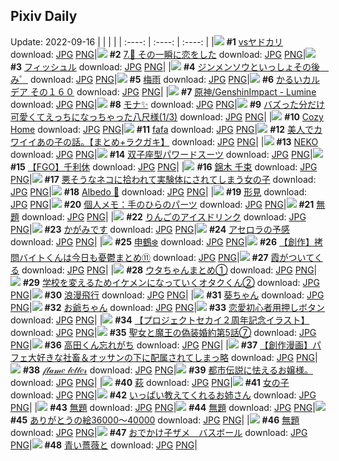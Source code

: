 ## Pixiv Daily
Update: 2022-09-16
|      |      |      |
| :----: | :----: | :----: |
|![](https://pixiv.microyu.workers.dev/c/240x480/img-master/img/2022/09/14/06/00/01/101214238_p0_master1200.jpg) **#1** [vsヤドカリ](https://www.pixiv.net/artworks/101214238) download: [JPG](https://pixiv.microyu.workers.dev/img-original/img/2022/09/14/06/00/01/101214238_p0.jpg) [PNG](https://pixiv.microyu.workers.dev/img-original/img/2022/09/14/06/00/01/101214238_p0.png)|![](https://pixiv.microyu.workers.dev/c/240x480/img-master/img/2022/09/14/00/00/19/101209770_p0_master1200.jpg) **#2** [7.🌸 その一瞬に恋をした](https://www.pixiv.net/artworks/101209770) download: [JPG](https://pixiv.microyu.workers.dev/img-original/img/2022/09/14/00/00/19/101209770_p0.jpg) [PNG](https://pixiv.microyu.workers.dev/img-original/img/2022/09/14/00/00/19/101209770_p0.png)|![](https://pixiv.microyu.workers.dev/c/240x480/img-master/img/2022/09/15/00/11/18/101230765_p0_master1200.jpg) **#3** [フィッシュル](https://www.pixiv.net/artworks/101230765) download: [JPG](https://pixiv.microyu.workers.dev/img-original/img/2022/09/15/00/11/18/101230765_p0.jpg) [PNG](https://pixiv.microyu.workers.dev/img-original/img/2022/09/15/00/11/18/101230765_p0.png)|
|![](https://pixiv.microyu.workers.dev/c/240x480/img-master/img/2022/09/14/22/15/00/101227607_p0_master1200.jpg) **#4** [ジンメンソウといっしょその後　み゜](https://www.pixiv.net/artworks/101227607) download: [JPG](https://pixiv.microyu.workers.dev/img-original/img/2022/09/14/22/15/00/101227607_p0.jpg) [PNG](https://pixiv.microyu.workers.dev/img-original/img/2022/09/14/22/15/00/101227607_p0.png)|![](https://pixiv.microyu.workers.dev/c/240x480/img-master/img/2022/09/15/00/00/01/101230211_p0_master1200.jpg) **#5** [梅雨](https://www.pixiv.net/artworks/101230211) download: [JPG](https://pixiv.microyu.workers.dev/img-original/img/2022/09/15/00/00/01/101230211_p0.jpg) [PNG](https://pixiv.microyu.workers.dev/img-original/img/2022/09/15/00/00/01/101230211_p0.png)|![](https://pixiv.microyu.workers.dev/c/240x480/img-master/img/2022/09/15/00/00/08/101230263_p0_master1200.jpg) **#6** [かるいカルデア その１６０](https://www.pixiv.net/artworks/101230263) download: [JPG](https://pixiv.microyu.workers.dev/img-original/img/2022/09/15/00/00/08/101230263_p0.jpg) [PNG](https://pixiv.microyu.workers.dev/img-original/img/2022/09/15/00/00/08/101230263_p0.png)|
|![](https://pixiv.microyu.workers.dev/c/240x480/img-master/img/2022/09/14/22/01/24/101227250_p0_master1200.jpg) **#7** [原神/GenshinImpact - Lumine](https://www.pixiv.net/artworks/101227250) download: [JPG](https://pixiv.microyu.workers.dev/img-original/img/2022/09/14/22/01/24/101227250_p0.jpg) [PNG](https://pixiv.microyu.workers.dev/img-original/img/2022/09/14/22/01/24/101227250_p0.png)|![](https://pixiv.microyu.workers.dev/c/240x480/img-master/img/2022/09/14/00/00/11/101209746_p0_master1200.jpg) **#8** [モナ✨](https://www.pixiv.net/artworks/101209746) download: [JPG](https://pixiv.microyu.workers.dev/img-original/img/2022/09/14/00/00/11/101209746_p0.jpg) [PNG](https://pixiv.microyu.workers.dev/img-original/img/2022/09/14/00/00/11/101209746_p0.png)|![](https://pixiv.microyu.workers.dev/c/240x480/img-master/img/2022/09/15/00/00/20/101230325_p0_master1200.jpg) **#9** [バズった分だけ可愛くてえっちになっちゃった八尺様(1/3)](https://www.pixiv.net/artworks/101230325) download: [JPG](https://pixiv.microyu.workers.dev/img-original/img/2022/09/15/00/00/20/101230325_p0.jpg) [PNG](https://pixiv.microyu.workers.dev/img-original/img/2022/09/15/00/00/20/101230325_p0.png)|
|![](https://pixiv.microyu.workers.dev/c/240x480/img-master/img/2022/09/14/03/45/56/101213382_p0_master1200.jpg) **#10** [Cozy Home](https://www.pixiv.net/artworks/101213382) download: [JPG](https://pixiv.microyu.workers.dev/img-original/img/2022/09/14/03/45/56/101213382_p0.jpg) [PNG](https://pixiv.microyu.workers.dev/img-original/img/2022/09/14/03/45/56/101213382_p0.png)|![](https://pixiv.microyu.workers.dev/c/240x480/img-master/img/2022/09/14/03/35/20/101213277_p0_master1200.jpg) **#11** [fafa](https://www.pixiv.net/artworks/101213277) download: [JPG](https://pixiv.microyu.workers.dev/img-original/img/2022/09/14/03/35/20/101213277_p0.jpg) [PNG](https://pixiv.microyu.workers.dev/img-original/img/2022/09/14/03/35/20/101213277_p0.png)|![](https://pixiv.microyu.workers.dev/c/240x480/img-master/img/2022/09/14/00/22/46/101210487_p0_master1200.jpg) **#12** [美人でカワイイあの子の話。【まとめ+ラクガキ】](https://www.pixiv.net/artworks/101210487) download: [JPG](https://pixiv.microyu.workers.dev/img-original/img/2022/09/14/00/22/46/101210487_p0.jpg) [PNG](https://pixiv.microyu.workers.dev/img-original/img/2022/09/14/00/22/46/101210487_p0.png)|
|![](https://pixiv.microyu.workers.dev/c/240x480/img-master/img/2022/09/14/00/00/01/101209674_p0_master1200.jpg) **#13** [NEKO](https://www.pixiv.net/artworks/101209674) download: [JPG](https://pixiv.microyu.workers.dev/img-original/img/2022/09/14/00/00/01/101209674_p0.jpg) [PNG](https://pixiv.microyu.workers.dev/img-original/img/2022/09/14/00/00/01/101209674_p0.png)|![](https://pixiv.microyu.workers.dev/c/240x480/img-master/img/2022/09/14/00/00/11/101209744_p0_master1200.jpg) **#14** [双子座型パワードスーツ](https://www.pixiv.net/artworks/101209744) download: [JPG](https://pixiv.microyu.workers.dev/img-original/img/2022/09/14/00/00/11/101209744_p0.jpg) [PNG](https://pixiv.microyu.workers.dev/img-original/img/2022/09/14/00/00/11/101209744_p0.png)|![](https://pixiv.microyu.workers.dev/c/240x480/img-master/img/2022/09/15/00/06/25/101230624_p0_master1200.jpg) **#15** [【FGO】千利休](https://www.pixiv.net/artworks/101230624) download: [JPG](https://pixiv.microyu.workers.dev/img-original/img/2022/09/15/00/06/25/101230624_p0.jpg) [PNG](https://pixiv.microyu.workers.dev/img-original/img/2022/09/15/00/06/25/101230624_p0.png)|
|![](https://pixiv.microyu.workers.dev/c/240x480/img-master/img/2022/09/14/00/37/33/101210844_p0_master1200.jpg) **#16** [錦木 千束](https://www.pixiv.net/artworks/101210844) download: [JPG](https://pixiv.microyu.workers.dev/img-original/img/2022/09/14/00/37/33/101210844_p0.jpg) [PNG](https://pixiv.microyu.workers.dev/img-original/img/2022/09/14/00/37/33/101210844_p0.png)|![](https://pixiv.microyu.workers.dev/c/240x480/img-master/img/2022/09/14/19/00/12/101223088_p0_master1200.jpg) **#17** [悪そうなネコに拾われて実験体にされてしまう女の子](https://www.pixiv.net/artworks/101223088) download: [JPG](https://pixiv.microyu.workers.dev/img-original/img/2022/09/14/19/00/12/101223088_p0.jpg) [PNG](https://pixiv.microyu.workers.dev/img-original/img/2022/09/14/19/00/12/101223088_p0.png)|![](https://pixiv.microyu.workers.dev/c/240x480/img-master/img/2022/09/14/03/19/57/101213144_p0_master1200.jpg) **#18** [Albedo 💍](https://www.pixiv.net/artworks/101213144) download: [JPG](https://pixiv.microyu.workers.dev/img-original/img/2022/09/14/03/19/57/101213144_p0.jpg) [PNG](https://pixiv.microyu.workers.dev/img-original/img/2022/09/14/03/19/57/101213144_p0.png)|
|![](https://pixiv.microyu.workers.dev/c/240x480/img-master/img/2022/09/14/18/30/00/101222516_p0_master1200.jpg) **#19** [形見](https://www.pixiv.net/artworks/101222516) download: [JPG](https://pixiv.microyu.workers.dev/img-original/img/2022/09/14/18/30/00/101222516_p0.jpg) [PNG](https://pixiv.microyu.workers.dev/img-original/img/2022/09/14/18/30/00/101222516_p0.png)|![](https://pixiv.microyu.workers.dev/c/240x480/img-master/img/2022/09/15/08/00/02/101235911_p0_master1200.jpg) **#20** [個人メモ：手のひらのパーツ](https://www.pixiv.net/artworks/101235911) download: [JPG](https://pixiv.microyu.workers.dev/img-original/img/2022/09/15/08/00/02/101235911_p0.jpg) [PNG](https://pixiv.microyu.workers.dev/img-original/img/2022/09/15/08/00/02/101235911_p0.png)|![](https://pixiv.microyu.workers.dev/c/240x480/img-master/img/2022/09/15/19/43/40/101244310_p0_master1200.jpg) **#21** [無題](https://www.pixiv.net/artworks/101244310) download: [JPG](https://pixiv.microyu.workers.dev/img-original/img/2022/09/15/19/43/40/101244310_p0.jpg) [PNG](https://pixiv.microyu.workers.dev/img-original/img/2022/09/15/19/43/40/101244310_p0.png)|
|![](https://pixiv.microyu.workers.dev/c/240x480/img-master/img/2022/09/14/21/12/46/101226036_p0_master1200.jpg) **#22** [りんごのアイスドリンク](https://www.pixiv.net/artworks/101226036) download: [JPG](https://pixiv.microyu.workers.dev/img-original/img/2022/09/14/21/12/46/101226036_p0.jpg) [PNG](https://pixiv.microyu.workers.dev/img-original/img/2022/09/14/21/12/46/101226036_p0.png)|![](https://pixiv.microyu.workers.dev/c/240x480/img-master/img/2022/09/14/18/02/26/101222008_p0_master1200.jpg) **#23** [かがみです](https://www.pixiv.net/artworks/101222008) download: [JPG](https://pixiv.microyu.workers.dev/img-original/img/2022/09/14/18/02/26/101222008_p0.jpg) [PNG](https://pixiv.microyu.workers.dev/img-original/img/2022/09/14/18/02/26/101222008_p0.png)|![](https://pixiv.microyu.workers.dev/c/240x480/img-master/img/2022/09/14/00/00/03/101209681_p0_master1200.jpg) **#24** [アセロラの予感](https://www.pixiv.net/artworks/101209681) download: [JPG](https://pixiv.microyu.workers.dev/img-original/img/2022/09/14/00/00/03/101209681_p0.jpg) [PNG](https://pixiv.microyu.workers.dev/img-original/img/2022/09/14/00/00/03/101209681_p0.png)|
|![](https://pixiv.microyu.workers.dev/c/240x480/img-master/img/2022/09/15/00/00/13/101230295_p0_master1200.jpg) **#25** [申鶴❄️](https://www.pixiv.net/artworks/101230295) download: [JPG](https://pixiv.microyu.workers.dev/img-original/img/2022/09/15/00/00/13/101230295_p0.jpg) [PNG](https://pixiv.microyu.workers.dev/img-original/img/2022/09/15/00/00/13/101230295_p0.png)|![](https://pixiv.microyu.workers.dev/c/240x480/img-master/img/2022/09/15/20/00/50/101244658_p0_master1200.jpg) **#26** [【創作】拷問バイトくんは今日も憂鬱まとめ⑪](https://www.pixiv.net/artworks/101244658) download: [JPG](https://pixiv.microyu.workers.dev/img-original/img/2022/09/15/20/00/50/101244658_p0.jpg) [PNG](https://pixiv.microyu.workers.dev/img-original/img/2022/09/15/20/00/50/101244658_p0.png)|![](https://pixiv.microyu.workers.dev/c/240x480/img-master/img/2022/09/15/18/30/01/101242951_p0_master1200.jpg) **#27** [霞がついてくる](https://www.pixiv.net/artworks/101242951) download: [JPG](https://pixiv.microyu.workers.dev/img-original/img/2022/09/15/18/30/01/101242951_p0.jpg) [PNG](https://pixiv.microyu.workers.dev/img-original/img/2022/09/15/18/30/01/101242951_p0.png)|
|![](https://pixiv.microyu.workers.dev/c/240x480/img-master/img/2022/09/14/02/38/14/101212697_p0_master1200.jpg) **#28** [ウタちゃんまとめ①](https://www.pixiv.net/artworks/101212697) download: [JPG](https://pixiv.microyu.workers.dev/img-original/img/2022/09/14/02/38/14/101212697_p0.jpg) [PNG](https://pixiv.microyu.workers.dev/img-original/img/2022/09/14/02/38/14/101212697_p0.png)|![](https://pixiv.microyu.workers.dev/c/240x480/img-master/img/2022/09/14/00/31/56/101210737_p0_master1200.jpg) **#29** [学校を変えるためイケメンになっていくオタクくん②](https://www.pixiv.net/artworks/101210737) download: [JPG](https://pixiv.microyu.workers.dev/img-original/img/2022/09/14/00/31/56/101210737_p0.jpg) [PNG](https://pixiv.microyu.workers.dev/img-original/img/2022/09/14/00/31/56/101210737_p0.png)|![](https://pixiv.microyu.workers.dev/c/240x480/img-master/img/2022/09/14/00/00/26/101209798_p0_master1200.jpg) **#30** [浪漫飛行](https://www.pixiv.net/artworks/101209798) download: [JPG](https://pixiv.microyu.workers.dev/img-original/img/2022/09/14/00/00/26/101209798_p0.jpg) [PNG](https://pixiv.microyu.workers.dev/img-original/img/2022/09/14/00/00/26/101209798_p0.png)|
|![](https://pixiv.microyu.workers.dev/c/240x480/img-master/img/2022/09/14/22/03/43/101227318_p0_master1200.jpg) **#31** [葵ちゃん](https://www.pixiv.net/artworks/101227318) download: [JPG](https://pixiv.microyu.workers.dev/img-original/img/2022/09/14/22/03/43/101227318_p0.jpg) [PNG](https://pixiv.microyu.workers.dev/img-original/img/2022/09/14/22/03/43/101227318_p0.png)|![](https://pixiv.microyu.workers.dev/c/240x480/img-master/img/2022/09/15/00/25/28/101231126_p0_master1200.jpg) **#32** [お爺ちゃん](https://www.pixiv.net/artworks/101231126) download: [JPG](https://pixiv.microyu.workers.dev/img-original/img/2022/09/15/00/25/28/101231126_p0.jpg) [PNG](https://pixiv.microyu.workers.dev/img-original/img/2022/09/15/00/25/28/101231126_p0.png)|![](https://pixiv.microyu.workers.dev/c/240x480/img-master/img/2022/09/14/10/42/08/101216688_p0_master1200.jpg) **#33** [恋愛初心者用押しボタン](https://www.pixiv.net/artworks/101216688) download: [JPG](https://pixiv.microyu.workers.dev/img-original/img/2022/09/14/10/42/08/101216688_p0.jpg) [PNG](https://pixiv.microyu.workers.dev/img-original/img/2022/09/14/10/42/08/101216688_p0.png)|
|![](https://pixiv.microyu.workers.dev/c/240x480/img-master/img/2022/09/14/00/52/47/101211171_p0_master1200.jpg) **#34** [【プロジェクトセカイ２周年記念イラスト】](https://www.pixiv.net/artworks/101211171) download: [JPG](https://pixiv.microyu.workers.dev/img-original/img/2022/09/14/00/52/47/101211171_p0.jpg) [PNG](https://pixiv.microyu.workers.dev/img-original/img/2022/09/14/00/52/47/101211171_p0.png)|![](https://pixiv.microyu.workers.dev/c/240x480/img-master/img/2022/09/14/19/25/55/101223545_p0_master1200.jpg) **#35** [聖女と魔王の偽装婚約第5話⑦](https://www.pixiv.net/artworks/101223545) download: [JPG](https://pixiv.microyu.workers.dev/img-original/img/2022/09/14/19/25/55/101223545_p0.jpg) [PNG](https://pixiv.microyu.workers.dev/img-original/img/2022/09/14/19/25/55/101223545_p0.png)|![](https://pixiv.microyu.workers.dev/c/240x480/img-master/img/2022/09/14/15/59/58/101220267_p0_master1200.jpg) **#36** [高田くん忘れがち](https://www.pixiv.net/artworks/101220267) download: [JPG](https://pixiv.microyu.workers.dev/img-original/img/2022/09/14/15/59/58/101220267_p0.jpg) [PNG](https://pixiv.microyu.workers.dev/img-original/img/2022/09/14/15/59/58/101220267_p0.png)|
|![](https://pixiv.microyu.workers.dev/c/240x480/img-master/img/2022/09/15/23/36/06/101250231_p0_master1200.jpg) **#37** [【創作漫画】パフェ大好きな社畜＆オッサンの下に配属されてしまっ略](https://www.pixiv.net/artworks/101250231) download: [JPG](https://pixiv.microyu.workers.dev/img-original/img/2022/09/15/23/36/06/101250231_p0.jpg) [PNG](https://pixiv.microyu.workers.dev/img-original/img/2022/09/15/23/36/06/101250231_p0.png)|![](https://pixiv.microyu.workers.dev/c/240x480/img-master/img/2022/09/14/00/30/01/101210676_p0_master1200.jpg) **#38** [𝒻𝓁𝒶𝓂𝑒 𝓁𝑒𝓉𝓉𝑒𝓇](https://www.pixiv.net/artworks/101210676) download: [JPG](https://pixiv.microyu.workers.dev/img-original/img/2022/09/14/00/30/01/101210676_p0.jpg) [PNG](https://pixiv.microyu.workers.dev/img-original/img/2022/09/14/00/30/01/101210676_p0.png)|![](https://pixiv.microyu.workers.dev/c/240x480/img-master/img/2022/09/15/00/01/15/101229969_p0_master1200.jpg) **#39** [都市伝説に怯えるお嬢様。](https://www.pixiv.net/artworks/101229969) download: [JPG](https://pixiv.microyu.workers.dev/img-original/img/2022/09/15/00/01/15/101229969_p0.jpg) [PNG](https://pixiv.microyu.workers.dev/img-original/img/2022/09/15/00/01/15/101229969_p0.png)|
|![](https://pixiv.microyu.workers.dev/c/240x480/img-master/img/2022/09/15/22/38/01/101248577_p0_master1200.jpg) **#40** [萩](https://www.pixiv.net/artworks/101248577) download: [JPG](https://pixiv.microyu.workers.dev/img-original/img/2022/09/15/22/38/01/101248577_p0.jpg) [PNG](https://pixiv.microyu.workers.dev/img-original/img/2022/09/15/22/38/01/101248577_p0.png)|![](https://pixiv.microyu.workers.dev/c/240x480/img-master/img/2022/09/14/04/36/25/101213732_p0_master1200.jpg) **#41** [女の子](https://www.pixiv.net/artworks/101213732) download: [JPG](https://pixiv.microyu.workers.dev/img-original/img/2022/09/14/04/36/25/101213732_p0.jpg) [PNG](https://pixiv.microyu.workers.dev/img-original/img/2022/09/14/04/36/25/101213732_p0.png)|![](https://pixiv.microyu.workers.dev/c/240x480/img-master/img/2022/09/15/18/33/29/101243013_p0_master1200.jpg) **#42** [いっぱい教えてくれるお姉さん](https://www.pixiv.net/artworks/101243013) download: [JPG](https://pixiv.microyu.workers.dev/img-original/img/2022/09/15/18/33/29/101243013_p0.jpg) [PNG](https://pixiv.microyu.workers.dev/img-original/img/2022/09/15/18/33/29/101243013_p0.png)|
|![](https://pixiv.microyu.workers.dev/c/240x480/img-master/img/2022/09/14/17/41/24/101221673_p0_master1200.jpg) **#43** [無題](https://www.pixiv.net/artworks/101221673) download: [JPG](https://pixiv.microyu.workers.dev/img-original/img/2022/09/14/17/41/24/101221673_p0.jpg) [PNG](https://pixiv.microyu.workers.dev/img-original/img/2022/09/14/17/41/24/101221673_p0.png)|![](https://pixiv.microyu.workers.dev/c/240x480/img-master/img/2022/09/15/14/24/16/101239741_p0_master1200.jpg) **#44** [無題](https://www.pixiv.net/artworks/101239741) download: [JPG](https://pixiv.microyu.workers.dev/img-original/img/2022/09/15/14/24/16/101239741_p0.jpg) [PNG](https://pixiv.microyu.workers.dev/img-original/img/2022/09/15/14/24/16/101239741_p0.png)|![](https://pixiv.microyu.workers.dev/c/240x480/img-master/img/2022/09/14/17/21/17/101221304_p0_master1200.jpg) **#45** [ありがとうの絵36000〜40000](https://www.pixiv.net/artworks/101221304) download: [JPG](https://pixiv.microyu.workers.dev/img-original/img/2022/09/14/17/21/17/101221304_p0.jpg) [PNG](https://pixiv.microyu.workers.dev/img-original/img/2022/09/14/17/21/17/101221304_p0.png)|
|![](https://pixiv.microyu.workers.dev/c/240x480/img-master/img/2022/09/15/14/23/27/101239732_p0_master1200.jpg) **#46** [無題](https://www.pixiv.net/artworks/101239732) download: [JPG](https://pixiv.microyu.workers.dev/img-original/img/2022/09/15/14/23/27/101239732_p0.jpg) [PNG](https://pixiv.microyu.workers.dev/img-original/img/2022/09/15/14/23/27/101239732_p0.png)|![](https://pixiv.microyu.workers.dev/c/240x480/img-master/img/2022/09/15/00/12/14/101230791_p0_master1200.jpg) **#47** [おでかけ子ザメ　バスボール](https://www.pixiv.net/artworks/101230791) download: [JPG](https://pixiv.microyu.workers.dev/img-original/img/2022/09/15/00/12/14/101230791_p0.jpg) [PNG](https://pixiv.microyu.workers.dev/img-original/img/2022/09/15/00/12/14/101230791_p0.png)|![](https://pixiv.microyu.workers.dev/c/240x480/img-master/img/2022/09/14/00/21/16/101210456_p0_master1200.jpg) **#48** [青い薔薇と](https://www.pixiv.net/artworks/101210456) download: [JPG](https://pixiv.microyu.workers.dev/img-original/img/2022/09/14/00/21/16/101210456_p0.jpg) [PNG](https://pixiv.microyu.workers.dev/img-original/img/2022/09/14/00/21/16/101210456_p0.png)|
